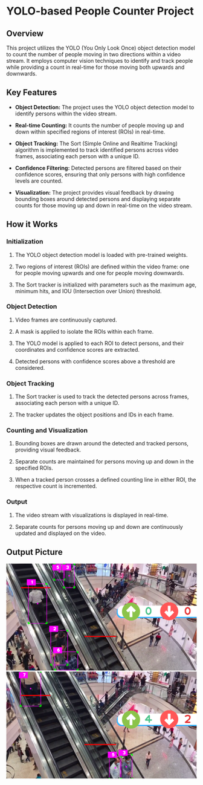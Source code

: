 # YOLO-based People Counter Project

## Overview

This project utilizes the YOLO (You Only Look Once) object detection model to count the number of people moving in two directions within a video stream. It employs computer vision techniques to identify and track people while providing a count in real-time for those moving both upwards and downwards.

## Key Features

- **Object Detection:** The project uses the YOLO object detection model to identify persons within the video stream.

- **Real-time Counting:** It counts the number of people moving up and down within specified regions of interest (ROIs) in real-time.

- **Object Tracking:** The Sort (Simple Online and Realtime Tracking) algorithm is implemented to track identified persons across video frames, associating each person with a unique ID.

- **Confidence Filtering:** Detected persons are filtered based on their confidence scores, ensuring that only persons with high confidence levels are counted.

- **Visualization:** The project provides visual feedback by drawing bounding boxes around detected persons and displaying separate counts for those moving up and down in real-time on the video stream.

## How it Works

### Initialization

1. The YOLO object detection model is loaded with pre-trained weights.

2. Two regions of interest (ROIs) are defined within the video frame: one for people moving upwards and one for people moving downwards.

3. The Sort tracker is initialized with parameters such as the maximum age, minimum hits, and IOU (Intersection over Union) threshold.

### Object Detection

1. Video frames are continuously captured.

2. A mask is applied to isolate the ROIs within each frame.

3. The YOLO model is applied to each ROI to detect persons, and their coordinates and confidence scores are extracted.

4. Detected persons with confidence scores above a threshold are considered.

### Object Tracking

1. The Sort tracker is used to track the detected persons across frames, associating each person with a unique ID.

2. The tracker updates the object positions and IDs in each frame.

### Counting and Visualization

1. Bounding boxes are drawn around the detected and tracked persons, providing visual feedback.

2. Separate counts are maintained for persons moving up and down in the specified ROIs.

3. When a tracked person crosses a defined counting line in either ROI, the respective count is incremented.

### Output

1. The video stream with visualizations is displayed in real-time.

2. Separate counts for persons moving up and down are continuously updated and displayed on the video.

## Output Picture

![Output Picture](project2_1.png)
![Output Picture](project2_2.png)
